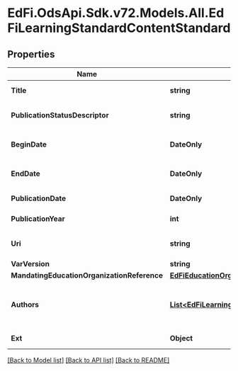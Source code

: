 # EdFi.OdsApi.Sdk.v72.Models.All.EdFiLearningStandardContentStandard

## Properties

Name | Type | Description | Notes
------------ | ------------- | ------------- | -------------
**Title** | **string** | The name of the content standard, for example Common Core. | 
**PublicationStatusDescriptor** | **string** | The publication status of the document (i.e., Adopted, Draft, Published, Deprecated, Unknown). | [optional] 
**BeginDate** | **DateOnly** | The beginning of the period during which this learning standard document is intended for use. | [optional] 
**EndDate** | **DateOnly** | The end of the period during which this learning standard document is intended for use. | [optional] 
**PublicationDate** | **DateOnly** | The date on which this content was first published. | [optional] 
**PublicationYear** | **int** | The year at which this content was first published. | [optional] 
**Uri** | **string** | An unambiguous reference to the standards using a network-resolvable URI. | [optional] 
**VarVersion** | **string** | The version identifier for the content. | [optional] 
**MandatingEducationOrganizationReference** | [**EdFiEducationOrganizationReference**](EdFiEducationOrganizationReference.md) |  | [optional] 
**Authors** | [**List&lt;EdFiLearningStandardContentStandardAuthor&gt;**](EdFiLearningStandardContentStandardAuthor.md) | An unordered collection of learningStandardContentStandardAuthors. The person or organization chiefly responsible for the intellectual content of the standard. | [optional] 
**Ext** | **Object** | Extensions to the LearningStandardContentStandard entity. | [optional] 

[[Back to Model list]](../../README.md#documentation-for-models) [[Back to API list]](../../README.md#documentation-for-api-endpoints) [[Back to README]](../../README.md)

